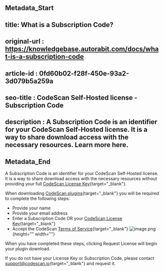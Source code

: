 ## Metadata_Start
## title: What is a Subscription Code?
## original-url : https://knowledgebase.autorabit.com/docs/what-is-a-subscription-code
## article-id : 0fd60b02-f28f-450e-93a2-3d079b5a259a
## seo-title : CodeScan Self-Hosted license - Subscription Code
## description : A Subscription Code is an identifier for your CodeScan Self-Hosted license. It is a way to share download access with the necessary resources. Learn more here.
## Metadata_End
A Subscription Code is an identifier for your CodeScan Self-Hosted license.  It is a way to share download access with the necessary resources without providing your full [CodeScan License Key](https://knowledgebase.autorabit.com/codescan/docs/what-is-a-codescan-license-key){target="_blank"}.

When downloading [CodeScan plugins](https://www.codescan.io/products/editor-plugins/){target="_blank"} you will be required to complete the following steps:

* Provide your name
* Provide your email address
* Enter a Subscription Code OR your [CodeScan License Key](https://knowledgebase.autorabit.com/codescan/docs/what-is-a-codescan-license-key){target="_blank"}
* Accept the CodeScan [Terms of Service](https://www.codescan.io/tos/self-hosted/){target="_blank"}
![image.png](https://cdn.document360.io/8711f4e7-c040-4616-aac9-d947f87e4619/Images/Documentation/image%28367%29.png){height="" width=""}

When you have completed these steps, clicking Request License will begin your plugin download.

If you do not have your License Key or Subscription Code, please contact [support@codescan.io](mailto:support@codescan.io){target="_blank"} and request it.
